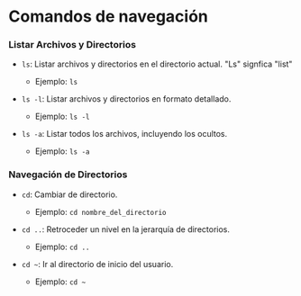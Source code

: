 # Comandos de navegación

### Listar Archivos y Directorios

- `ls`: Listar archivos y directorios en el directorio actual. "Ls" signfica "list"

  - Ejemplo: `ls`

- `ls -l`: Listar archivos y directorios en formato detallado.

  - Ejemplo: `ls -l`

- `ls -a`: Listar todos los archivos, incluyendo los ocultos.
  - Ejemplo: `ls -a`

### Navegación de Directorios

- `cd`: Cambiar de directorio.

  - Ejemplo: `cd nombre_del_directorio`

- `cd ..`: Retroceder un nivel en la jerarquía de directorios.

  - Ejemplo: `cd ..`

- `cd ~`: Ir al directorio de inicio del usuario.
  - Ejemplo: `cd ~`
